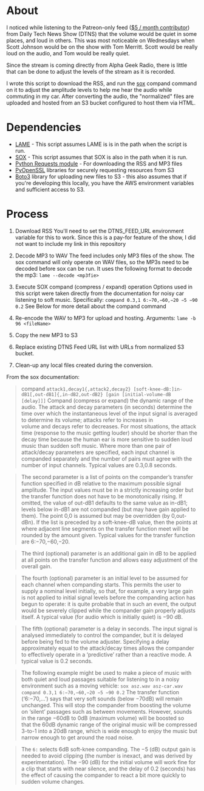 # About
I noticed while listening to the Patreon-only feed ([$5 / month contributor](https://www.patreon.com/dtns/posts)) from Daily Tech News Show (DTNS) that the volume would be quiet 
in some places, and loud in others. This was most noticeable on Wednesdays when Scott Johnson would be on
the show with Tom Merritt. Scott would be really loud on the audio, and Tom would be really quiet. 

Since the stream is coming directly from Alpha Geek Radio, there is little that can be done to adjust the
levels of the stream as it is recorded. 

I wrote this script to download the RSS, and run the [sox]( ... ) compand command on it to adjust the amplitude levels 
to help me hear the audio while commuting in my car. After converting the audio, the "normalized" files are uploaded
and hosted from an S3 bucket configured to host them via HTML.

# Dependencies

* [LAME](http://lame.sourceforge.net/) - This script assumes LAME is is in the path when the script is run.
* [SOX](http://sox.sourceforge.net/) - This script assumes that SOX is also in the path when it is run.
* [Python Requests module](http://docs.python-requests.org/en/master/) - For downloading the RSS and MP3 files
* [PyOpenSSL](http://www.pyopenssl.org/en/stable/) libraries for securely requesting resources from S3
* [Boto3](https://boto3.readthedocs.io/en/latest/) library for uploading new files to S3 - this also assumes
that if you're developing this locally, you have the AWS environment variables and sufficient access to S3.

# Process

1. Download RSS
  You'll need to set the DTNS_FEED_URL environment variable for this to work. Since this is a pay-for feature of the show,
  I did not want to include my link in this repository
2. Decode MP3 to WAV
  The feed includes only MP3 files of the show. The sox command will only operate on WAV files, so the MP3s need to be decoded
  before sox can be run. It uses the following format to decode the mp3: `lame --decode <mp3fie>`
3. Execute SOX compand (compress / expand) operation
  Options used in this script were taken directly from the documentation for noisy car listening to soft music. 
  Specifically: `compand 0.3,1 6:−70,−60,−20 −5 −90 0.2` See Below for more detail about the compand command
  
4. Re-encode the WAV to MP3 for upload and hosting. Arguments: `lame -b 96 <fileName>`
5. Copy the new MP3 to S3
6. Replace existing DTNS Feed URL list with URLs from normalized S3 bucket.
7. Clean-up any local files created during the conversion.

From the sox documentation:

> compand `attack1,decay1{,attack2,decay2} [soft-knee-dB:]in-dB1[,out-dB1]{,in-dB2,out-dB2} [gain [initial-volume-dB [delay]]]`
Compand (compress or expand) the dynamic range of the audio.
The attack and decay parameters (in seconds) determine the time over which the instantaneous 
level of the input signal is averaged to determine its volume; attacks refer to increases in  
volume and decays refer to decreases. For most situations, the attack time 
(response to the music getting louder) should be shorter than the decay time because 
the human ear is more sensitive to sudden loud music than sudden soft music. Where more 
than one pair of attack/decay parameters are specified, each input channel is companded 
separately and the number of pairs must agree with the number of input channels. Typical 
values are 0.3,0.8 seconds.

> The second parameter is a list of points on the compander’s transfer function specified in dB relative 
to the maximum possible signal amplitude. The input values must be in a strictly increasing order but 
the transfer function does not have to be monotonically rising. If omitted, the value of out-dB1 defaults 
to the same value as in-dB1; levels below in-dB1 are not companded (but may have gain applied to them). 
The point 0,0 is assumed but may be overridden (by 0,out-dBn). If the list is preceded by a soft-knee-dB value, 
then the points at where adjacent line segments on the transfer function meet will be rounded by the amount given. 
Typical values for the transfer function are 6:−70,−60,−20.

> The third (optional) parameter is an additional gain in dB to be applied at all points on the transfer
function and allows easy adjustment of the overall gain.

> The fourth (optional) parameter is an initial level to be assumed for each channel when companding starts. 
This permits the user to supply a nominal level initially, so that, for example, a very large gain is not 
applied to initial signal levels before the companding action has begun to operate: it is quite probable 
that in such an event, the output would be severely clipped while the compander gain properly adjusts itself.
A typical value (for audio which is initially quiet) is −90 dB. 

> The fifth (optional) parameter is a delay in seconds. The input signal is analysed immediately to control 
the compander, but it is delayed before being fed to the volume adjuster. Specifying a delay approximately 
equal to the attack/decay times allows the compander to effectively operate in a ‘predictive’ rather than a 
reactive mode. A typical value is 0.2 seconds.

> The following example might be used to make a piece of music with both quiet and loud passages suitable for 
listening to in a noisy environment such as a moving vehicle:
    `sox asz.wav asz-car.wav compand 0.3,1 6:−70,−60,−20 −5 −90 0.2`
The transfer function (‘6:−70,...’) says that very soft sounds (below −70dB) will remain unchanged. This will stop the 
compander from boosting the volume on ‘silent’ 
passages such as between movements. However, sounds in the range −60dB to 0dB (maximum volume) will be boosted so  
that the 60dB dynamic range of the original music will be compressed 3-to-1 into a 20dB range, which is wide 
enough to enjoy the music but narrow enough to get around the road noise. 

> The `6:` selects 6dB soft-knee companding. The −5 (dB) output gain is needed to avoid clipping 
(the number is inexact, and was derived by experimentation). 
The −90 (dB) for the initial volume will work fine for a clip that starts with near silence, 
and the delay of 0.2 (seconds) has the effect of causing 
the compander to react a bit more quickly to sudden volume changes.
  

  


